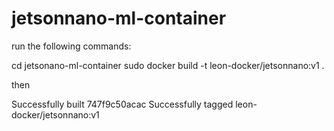 # jetsonnano-ml-container

run the following commands:

cd jetsonano-ml-container
sudo docker build -t leon-docker/jetsonnano:v1 . 

then 

Successfully built 747f9c50acac
Successfully tagged leon-docker/jetsonnano:v1
